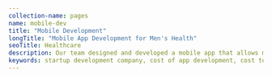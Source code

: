 ```yaml
---
collection-name: pages
name: mobile-dev
title: "Mobile Development"
longTitle: "Mobile App Development for Men's Health"
seoTitle: Healthcare
description: Our team designed and developed a mobile app that allows men to test their urinary health at home. It uses sound processing and also acquires, indicates, and saves data.
keywords: startup development company, cost of app development, cost to develop an app, custom app development company, mvp development company, mvp cost calculator, mvp development, mvp for startups, healthcare, healthcare apps, helathcare development
---
```

